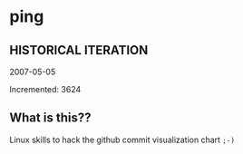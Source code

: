 # ping

## HISTORICAL ITERATION
2007-05-05

Incremented: 3624

## What is this?? 
Linux skills to hack the github commit visualization chart `;-)`
